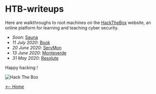 # HTB-writeups
Here are walkthroughs to root machines on the [HackTheBox](https://www.hackthebox.eu) website, an online platform for learning and teaching cyber security.

- _Soon_: [Sauna](https://flast101.github.io/HTB-writeups/sauna) 
- _11 July 2020_: [Book](https://flast101.github.io/HTB-writeups/book) 
- _20 June 2020_: [ServMon](https://flast101.github.io/HTB-writeups/servmon)  
- _13 June 2020_: [Monteverde](https://flast101.github.io/HTB-writeups/monteverde)   
- _31 May 2020_: [Resolute](https://flast101.github.io/HTB-writeups/resolute)   

Happy hacking ! 

<img src="http://www.hackthebox.eu/badge/image/249498" alt="Hack The Box">

_[<-- Home](https://flast101.github.io)_
